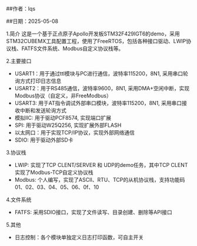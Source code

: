 ##作者：lqs

##日期：2025-05-08

1.简介
    这是一个基于正点原子Apollo开发板STM32F429IGT6的demo，采用STM32CUBEMX工具配置工程，使用了FreeRTOS，包括各种接口驱动、LWIP协议栈、FATFS文件系统、Modbus自定义协议栈等。

2.主要接口
- USART1：用于通过ttl模块与PC进行通信，波特率115200，8N1, 采用串口轮询方式打印日志信息
- USART2：用于RS485通信，波特率9600，8N1, 采用DMA+空闲中断，实现Modbus协议（自定义，非FreeModbus）
- USART3: 用于AT指令调试外部串口模块，波特率115200，8N1, 采用串口接收中断和发送轮询方式
- 模拟IIC: 用于驱动PCF8574, 实现端口扩展
- SPI: 用于驱动W25Q256, 实现扩展外部FLASH
- 以太网口：用于实现TCP/IP协议，实现外部网络通信
- SDIO: 用于驱动外部SD卡

3.协议栈
- LWIP: 实现了TCP CLENT/SERVER 和 UDP的demo任务，其中TCP CLENT实现了Modbus-TCP自定义协议栈
- Modbus: 个人编写，实现了ASCII、RTU、TCP的从机协议栈，支持功能码01、02、03、04、05、06、0f、10

4.文件系统
- FATFS: 采用SDIO接口，实现了文件读写、目录创建、删除等API接口

5.其他
- 日志控制：各个模块单独定义日志打印函数，可自主开关
